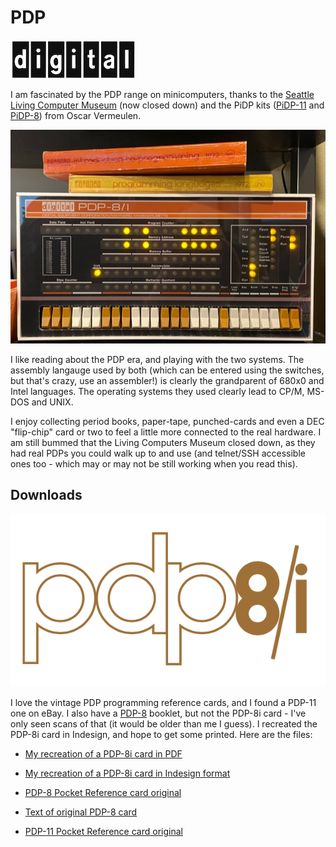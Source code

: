 # PDP

![](digital-dec-logo.png)

I am fascinated by the PDP range on minicomputers, thanks to the [Seattle Living Computer Museum](https://livingcomputers.org) (now closed down) and the PiDP kits ([PiDP-11](https://obsolescence.wixsite.com/obsolescence/pidp-11) and [PiDP-8](https://obsolescence.wixsite.com/obsolescence/pidp-8)) from Oscar Vermeulen.

![](pdp.jpg)

I like reading about the PDP era, and playing with the two systems. The assembly langauge used by both (which can be entered using the switches, but that's crazy, use an assembler!) is clearly the grandparent of 680x0 and Intel languages. The operating systems they used clearly lead to CP/M, MS-DOS and UNIX.

I enjoy collecting period books, paper-tape, punched-cards and even a DEC "flip-chip" card or two to feel a little more connected to the real hardware. I am still bummed that the Living Computers Museum closed down, as they had real PDPs you could walk up to and use (and telnet/SSH accessible ones too - which may or may not be still working when you read this).

## Downloads

![](pdp8logo.png)


I love the vintage PDP programming reference cards, and I found a PDP-11 one on eBay. I also have a [PDP-8](http://homepage.divms.uiowa.edu/~jones/pdp8/index.html) booklet, but not the PDP-8i card - I've only seen scans of that (it would be older than me I guess). I recreated the PDP-8i card in Indesign, and hope to get some printed. Here are the files:

* [My recreation of a PDP-8i card in PDF](PDP8.pdf)
* [My recreation of a PDP-8i card in Indesign format](PDP8.indd)

* [PDP-8 Pocket Reference card original](pdp8_programmingcard_1974.pdf)
* [Text of original PDP-8 card](http://homepage.divms.uiowa.edu/~jones/pdp8/refcard/74.html)

* [PDP-11 Pocket Reference card original](pdp11_programmingcard_1975)
